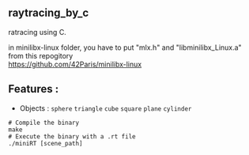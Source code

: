 ## raytracing_by_c
ratracing using C.

in minilibx-linux folder, you have to put "mlx.h" and "libminilibx_Linux.a" from this repogitory<br>
https://github.com/42Paris/minilibx-linux

## Features :
* Objects : ``sphere`` ``triangle`` ``cube`` ``square`` ``plane`` ``cylinder`` 


```shell
# Compile the binary
make
# Execute the binary with a .rt file
./miniRT [scene_path]
```
